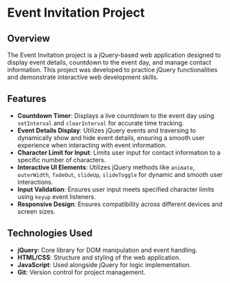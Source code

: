 # Event Invitation Project

## Overview

The Event Invitation project is a jQuery-based web application designed to display event details, countdown to the event day, and manage contact information. This project was developed to practice jQuery functionalities and demonstrate interactive web development skills.

## Features

- **Countdown Timer**: Displays a live countdown to the event day using `setInterval` and `clearInterval` for accurate time tracking.
- **Event Details Display**: Utilizes jQuery events and traversing to dynamically show and hide event details, ensuring a smooth user experience when interacting with event information.
- **Character Limit for Input**: Limits user input for contact information to a specific number of characters.
- **Interactive UI Elements**: Utilizes jQuery methods like `animate`, `outerWidth`, `fadeOut`, `slideUp`, `slideToggle` for dynamic and smooth user interactions.
- **Input Validation**: Ensures user input meets specified character limits using `keyup` event listeners.
- **Responsive Design**: Ensures compatibility across different devices and screen sizes.

## Technologies Used

- **jQuery**: Core library for DOM manipulation and event handling.
- **HTML/CSS**: Structure and styling of the web application.
- **JavaScript**: Used alongside jQuery for logic implementation.
- **Git**: Version control for project management.
